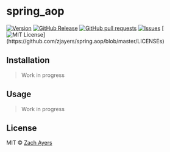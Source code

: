 # spring_aop
[![Version](https://badge.fury.io/gh/zjayers%2Fspring.aop.svg)](https://badge.fury.io/gh/zjayers%2Fspring.aop)
[![GitHub Release](https://img.shields.io/github/release/zjayers/spring.aop.svg?style=flat)]()
[![GitHub pull requests](https://img.shields.io/github/issues-pr/zjayers/spring.aop.svg?style=flat)]()
[![Issues](https://img.shields.io/github/issues-raw/zjayers/spring.aop.svg?maxAge=25000)](https://github.com/zjayers/spring.aop/issues)
[![MIT License](https://img.shields.io/apm/l/atomic-ui.svg?)](https://github.com/zjayers/spring.aop/blob/master/LICENSEs)

## Installation

> Work in progress

## Usage

> Work in progress

## License

MIT © [Zach Ayers]()
